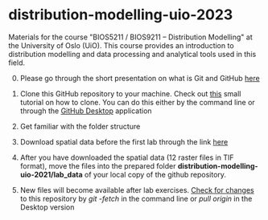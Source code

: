 # distribution-modelling-uio-2023
Materials for the course "BIOS5211 / BIOS9211 – Distribution Modelling" at the University of Oslo (UiO). This course provides an introduction to distribution modelling and data processing and analytical tools used in this field. 

0. Please go through the short presentation on what is Git and GitHub [here](https://github.com/geco-nhm/distribution-modelling-uio-2021/blob/main/additional_materials/git_version_control/git_github_overview_LK_PH.pdf)

1. Clone this GitHub repository to your machine. Check out [this](https://docs.github.com/en/repositories/creating-and-managing-repositories/cloning-a-repository) small tutorial on how to clone. You can do this either by the command line or through the [GitHub Desktop](https://desktop.github.com/) application  
2. Get familiar with the folder structure
3. Download spatial data before the first lab through the link [here](https://uio-my.sharepoint.com/:u:/g/personal/peterhor_uio_no/EXZrawRTxcNNucTHKkUf-FIBqanCux8Vd_jGHW767Xd0KA?e=FYfsa0)

4. After you have downloaded the spatial data (12 raster files in TIF format), move the files into the prepared folder **distribution-modelling-uio-2021/lab_data** of your local copy of the github repository.
5. New files will become available after lab exercises. [Check for changes](https://docs.github.com/en/get-started/using-git/getting-changes-from-a-remote-repository) to this repository by *git -fetch* in the command line or *pull origin* in the Desktop version
